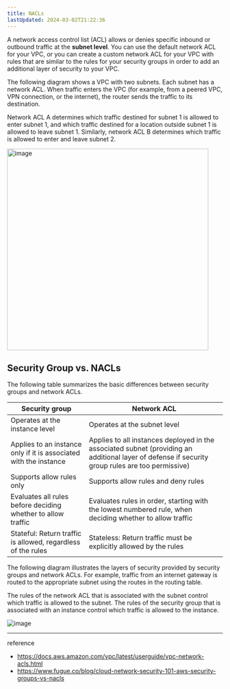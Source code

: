 ```yaml
---
title: NACLs
lastUpdated: 2024-03-02T21:22:36
---
```


A network access control list (ACL) allows or denies specific inbound or outbound traffic at the **subnet level**. You can use the default network ACL for your VPC, or you can create a custom network ACL for your VPC with rules that are similar to the rules for your security groups in order to add an additional layer of security to your VPC.

The following diagram shows a VPC with two subnets. Each subnet has a network ACL. When traffic enters the VPC (for example, from a peered VPC, VPN connection, or the internet), the router sends the traffic to its destination.

Network ACL A determines which traffic destined for subnet 1 is allowed to enter subnet 1, and which traffic destined for a location outside subnet 1 is allowed to leave subnet 1. Similarly, network ACL B determines which traffic is allowed to enter and leave subnet 2.

<img width="470" alt="image" src="https://github.com/rlaisqls/rlaisqls/assets/81006587/f2d1c197-14e8-4d8c-a1eb-fb8e64f139a1">

## Security Group vs. NACLs

The following table summarizes the basic differences between security groups and network ACLs.

|Security group|Network ACL|
|-|-|
|Operates at the instance level|Operates at the subnet level|
|Applies to an instance only if it is associated with the instance|Applies to all instances deployed in the associated subnet (providing an additional layer of defense if security group rules are too permissive)|
|Supports allow rules only|Supports allow rules and deny rules|
|Evaluates all rules before deciding whether to allow traffic|Evaluates rules in order, starting with the lowest numbered rule, when deciding whether to allow traffic|
|Stateful: Return traffic is allowed, regardless of the rules|Stateless: Return traffic must be explicitly allowed by the rules|

The following diagram illustrates the layers of security provided by security groups and network ACLs. For example, traffic from an internet gateway is routed to the appropriate subnet using the routes in the routing table.

The rules of the network ACL that is associated with the subnet control which traffic is allowed to the subnet. The rules of the security group that is associated with an instance control which traffic is allowed to the instance.

![image](https://github.com/rlaisqls/rlaisqls/assets/81006587/aa73d7b6-0970-4f49-b5f4-00efe30e8463)

---
reference
- https://docs.aws.amazon.com/vpc/latest/userguide/vpc-network-acls.html
- https://www.fugue.co/blog/cloud-network-security-101-aws-security-groups-vs-nacls
